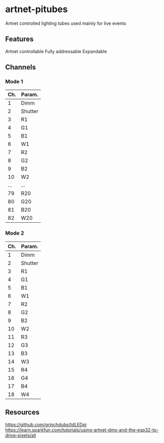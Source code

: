 # artnet-pitubes
Artnet controlled lighting tubes used mainly for live events

## Features
Artnet controllable
Fully addressable
Expandable

## Channels
### Mode 1
| Ch. | Param. |
| -------- | ------- |
| 1  | Dimm |
| 2  | Shutter    |
| 3 | R1     |
| 4  | G1    |
| 5  | B1    |
| 6  | W1    |
| 7  | R2    |
| 8  | G2    |
| 9  | B2    |
| 10  | W2    |
| ...  | ...|
| 79  | R20|
| 80  | G20|
| 81  | B20|
| 82  | W20|
### Mode 2
| Ch. | Param. |
| -------- | ------- |
| 1  | Dimm |
| 2  | Shutter    |
| 3 | R1     |
| 4  | G1    |
| 5  | B1    |
| 6  | W1    |
| 7  | R2    |
| 8  | G2    |
| 9  | B2    |
| 10  | W2    |
| 11 | R3     |
| 12 | G3    |
| 13 | B3    |
|14 | W3    |
| 15  | R4    |
| 16 | G4   |
| 17 | B4    |
| 18  | W4    |

## Resources
https://github.com/grinchdubs/tdLEDpi
https://learn.sparkfun.com/tutorials/using-artnet-dmx-and-the-esp32-to-drive-pixels/all
